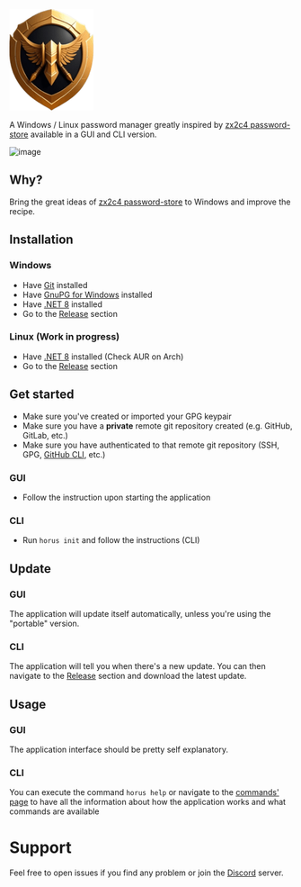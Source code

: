 ![Logo](https://github.com/nomis51/horus/blob/master/.assets/logo.png)

A Windows / Linux password manager greatly inspired by [zx2c4 password-store](https://www.passwordstore.org/) available in a GUI and CLI version.

![image](https://github.com/nomis51/horus/assets/25111613/4f70f616-86e9-4796-a2ba-4840abbb5bb0)

## Why?

Bring the great ideas of [zx2c4 password-store](https://www.passwordstore.org/) to Windows and improve the recipe.

## Installation

### Windows

- Have [Git](https://git-scm.com/download/win) installed
- Have [GnuPG for Windows](https://gnupg.org/download/) installed
- Have [.NET 8](https://dotnet.microsoft.com/en-us/download/dotnet/8.0) installed
- Go to the [Release](https://github.com/nomis51/horus/releases/latest) section

### Linux (Work in progress)

- Have [.NET 8](https://learn.microsoft.com/en-us/dotnet/core/install/linux) installed (Check AUR on Arch)
- Go to the [Release](https://github.com/nomis51/horus/releases/latest) section

## Get started

- Make sure you've created or imported your GPG keypair
- Make sure you have a **private** remote git repository created (e.g. GitHub, GitLab, etc.)
- Make sure you have authenticated to that remote git repository (SSH, GPG, [GitHub CLI](https://cli.github.com/manual/installation), etc.)

### GUI
- Follow the instruction upon starting the application

### CLI
- Run `horus init` and follow the instructions (CLI)

## Update
### GUI
The application will update itself automatically, unless you're using the "portable" version.

### CLI
The application will tell you when there's a new update. You can then navigate to the [Release](https://github.com/nomis51/horus/releases/latest) section and download the latest update.

## Usage
### GUI
The application interface should be pretty self explanatory.

### CLI
You can execute the command `horus help` or navigate to the [commands' page](https://github.com/nomis51/horus/blob/master/docs/commands.md) to have all the information about how the application works and what commands are available

# Support

Feel free to open issues if you find any problem or join the [Discord](https://discord.gg/yqDHrqCDq4) server.
